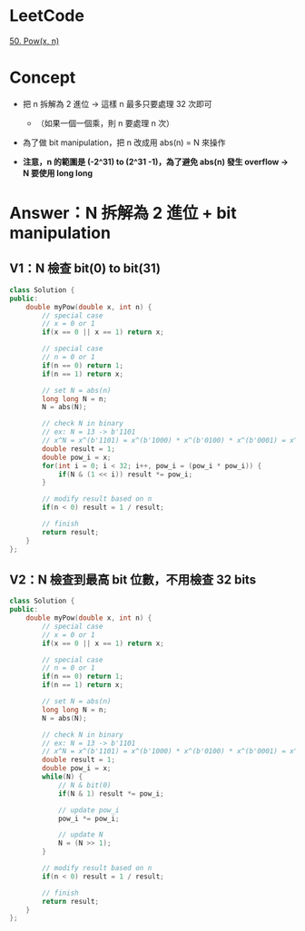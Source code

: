 # LeetCode
[50. Pow(x, n)](https://leetcode.com/problems/powx-n/)

# Concept
- 把 n 拆解為 2 進位 -> 這樣 n 最多只要處理 32 次即可
	- （如果一個一個乘，則 n 要處理 n 次）

- 為了做 bit manipulation，把 n 改成用 abs(n) = N 來操作
- **注意，n 的範圍是 (-2^31) to (2^31 -1)，為了避免 abs(n) 發生 overflow -> N 要使用 long long**

# Answer：N 拆解為 2 進位 + bit manipulation
## V1：N 檢查 bit(0) to bit(31)
```Cpp
class Solution {
public:
    double myPow(double x, int n) {
        // special case
        // x = 0 or 1
        if(x == 0 || x == 1) return x;

        // special case
        // n = 0 or 1
        if(n == 0) return 1;
        if(n == 1) return x;

        // set N = abs(n)
        long long N = n;
        N = abs(N);

        // check N in binary
        // ex: N = 13 -> b'1101
        // x^N = x^(b'1101) = x^(b'1000) * x^(b'0100) * x^(b'0001) = x^8 * x^4 * x^1
        double result = 1;
        double pow_i = x;
        for(int i = 0; i < 32; i++, pow_i = (pow_i * pow_i)) {
            if(N & (1 << i)) result *= pow_i;
        }

        // modify result based on n
        if(n < 0) result = 1 / result;

        // finish
        return result;
    }
};
```

## V2：N 檢查到最高 bit 位數，不用檢查 32 bits
```Cpp
class Solution {
public:
    double myPow(double x, int n) {
        // special case
        // x = 0 or 1
        if(x == 0 || x == 1) return x;

        // special case
        // n = 0 or 1
        if(n == 0) return 1;
        if(n == 1) return x;

        // set N = abs(n)
        long long N = n;
        N = abs(N);

        // check N in binary
        // ex: N = 13 -> b'1101
        // x^N = x^(b'1101) = x^(b'1000) * x^(b'0100) * x^(b'0001) = x^8 * x^4 * x^1
        double result = 1;
        double pow_i = x;
        while(N) {
            // N & bit(0)
            if(N & 1) result *= pow_i;

            // update pow_i
            pow_i *= pow_i;

            // update N
            N = (N >> 1);
        }

        // modify result based on n
        if(n < 0) result = 1 / result;

        // finish
        return result;
    }
};
```